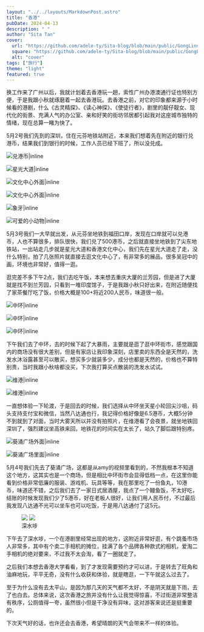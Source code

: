 ```yaml
---
layout: "../../layouts/MarkdownPost.astro"
title: "香港"
pubDate: 2024-04-13
description: " "
author: "Sita Tan"
cover:
  url: "https://github.com/adele-ty/Sita-blog/blob/main/public/GongLinna-Foshan/IMG_5047.JPG?raw=true"
  square: "https://github.com/adele-ty/Sita-blog/blob/main/public/GongLinna-Foshan/IMG_5047.JPG?raw=true"
  alt: "cover"
tags: ["旅行"]
theme: "light"
featured: true
---
```


换工作来了广州以后，我就计划着去香港玩一趟，索性广州办港澳通行证也特别方便，于是我跟小秋就琢磨着一起去香港玩。去香港之前，对它的印象都来源于小时候看的港剧，什么《古灵精探》、《读心神探》、《使徒行者》，剧里的靓仔靓女、现代化的街景、充满人气的办公室、亲和好笑的街坊邻居都引起我对这座城市独特的情绪，现在总算一睹为快了。

5月2号我们先到的深圳，住在元芬地铁站附近，本来我们想着先在附近的银行兑港币，结果我们到银行的时候，工作人员已经下班了，所以没兑成。

![兑港币|inline](https://github.com/adele-ty/Sita-blog/blob/main/public/GongLinna-Foshan/IMG_5050.JPG?raw=true)

![星光大道|inline](https://github.com/adele-ty/Sita-blog/blob/main/public/GongLinna-Foshan/IMG_5050.JPG?raw=true)

![文化中心外面|inline](https://github.com/adele-ty/Sita-blog/blob/main/public/GongLinna-Foshan/IMG_5050.JPG?raw=true)

![文化中心外面|inline](https://github.com/adele-ty/Sita-blog/blob/main/public/GongLinna-Foshan/IMG_5050.JPG?raw=true)

![象牙|inline](https://github.com/adele-ty/Sita-blog/blob/main/public/GongLinna-Foshan/IMG_5050.JPG?raw=true)

![可爱的小动物|inline](https://github.com/adele-ty/Sita-blog/blob/main/public/GongLinna-Foshan/IMG_5050.JPG?raw=true)

5月3号我们一大早就出发，从元芬坐地铁到福田口岸，发现在口岸就可以兑港币，人也不算很多，排队很快，我们兑了500港币，之后就直接坐地铁到了尖东地铁站，一出站走几步就是星光大道和香港文化中心，我们先在星光大道走了走，没什么特别，拍了几张照片就直接去逛文化中心了，有非常多的展品，很多吴冠中的画，环境也非常好，值得一逛。

逛完差不多下午2点，我们去吃午饭，本来想去重庆大厦的兰芳园，但是进了大厦就是找不到兰芳园，只看到一堆印度馆子，于是我跟小秋只好出来，在附近随便找了家茶餐厅吃了饭，价格大概是100+将近200人民币，味道很一般。

![中环|inline](https://github.com/adele-ty/Sita-blog/blob/main/public/GongLinna-Foshan/IMG_5050.JPG?raw=true)

![中环|inline](https://github.com/adele-ty/Sita-blog/blob/main/public/GongLinna-Foshan/IMG_5050.JPG?raw=true)

![中环|inline](https://github.com/adele-ty/Sita-blog/blob/main/public/GongLinna-Foshan/IMG_5050.JPG?raw=true)

下午我们去了中环，去的时候下起了大暴雨，主要就是逛了逛中环街市，感觉跟国内的商场没有很大差别，但是有家店让我印象深刻，店里卖的东西全是天然的，洗发水沐浴露甚至可以散买，想买多少就装多少，成分也都是天然的，价格也不算特别贵，当时我跟小秋啥都没买，下次我打算买点散装的洗发水试试。

![维港|inline](https://github.com/adele-ty/Sita-blog/blob/main/public/GongLinna-Foshan/IMG_5050.JPG?raw=true)

![维港|inline](https://github.com/adele-ty/Sita-blog/blob/main/public/GongLinna-Foshan/IMG_5050.JPG?raw=true)

一直想体验一下轮渡，于是回去的时候，我们选择从中环坐天星小轮回尖沙咀，码头支持支付宝和微信，当然八达通也行，我记得价格好像是6.5港币，大概5分钟不到就到了对面，当时大雾天所以并没有拍照片，在维港看了会夜景，就坐地铁回深圳了，强烈建议坐高铁来回，地铁花的时间实在太长了，站久了脚后跟特别疼。

![葵涌广场外面|inline](https://github.com/adele-ty/Sita-blog/blob/main/public/GongLinna-Foshan/IMG_5050.JPG?raw=true)

![葵涌广场里面|inline](https://github.com/adele-ty/Sita-blog/blob/main/public/GongLinna-Foshan/IMG_5050.JPG?raw=true)

5月4号我们先去了葵涌广场，这都是从amy的视频里看到的，不然我根本不知道这个地方，这其实也是一个商场，但是相比中环街市会显得低档一点，在这里你能看到价格非常低廉的服装、游戏机、玩具等等，我在那里吃了一份鱼丸，10港币，味道还不错，之后我们去了一家日式居酒屋，我点了一个鳗鱼饭，不太好吃，结账的时候发现我们少了5港币，好在老板人很好，让我们用人民币付，不过最后我发现八达通不光可以坐车也可以吃饭，于是用八达通付了这5元。

<figure class="image image-fullbleed body-copy-wide nr-scroll-animation nr-scroll-animation--on image-small column">
  <img class="component-content image-sharesheet column-item" src="https://github.com/adele-ty/Sita-blog/blob/main/public/GongLinna-Foshan/IMG_5049.JPG?raw=true" />
  <img class="component-content image-sharesheet column-item" src="https://github.com/adele-ty/Sita-blog/blob/main/public/GongLinna-Foshan/IMG_5052.JPG?raw=true" />
  <div class="image-description image-caption">深水埗</div>
</figure>

下午去了深水埗，一个在港剧里经常出现的地方，这附近非常好逛，有个跳蚤市场人非常多，其中有个卖二手相机的摊位，挂满了各个品牌各种款式的相机，爱淘二手相机的绝对要来，不过我不太会淘，看了一圈就走了。

之后我们本想去香港大学看看，到了才发现需要预约才可以进，于是转去了旺角和油麻地玩，平平无奇，没有什么收获和体验，就是瞎逛，一下午就这么过去了。

至于为什么没有去太平山，是因为那几天的天气都不太好，不是阴天就是下雨，去了也白去。总体来说，这次香港之旅并没有什么让我觉得惊喜，不过街道非常整洁有秩序，公厕值得一夸，虽然很小但是干净没有异味，这对游客来说还是挺重要的。

下次天气好的话，也许还会去香港，希望晴朗的天气会带来不一样的体验。
